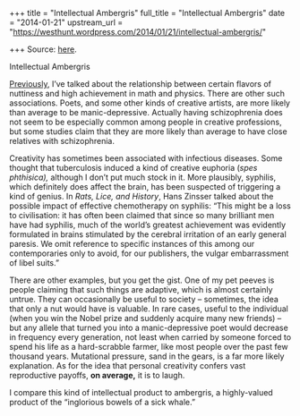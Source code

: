 +++
title = "Intellectual Ambergris"
full_title = "Intellectual Ambergris"
date = "2014-01-21"
upstream_url = "https://westhunt.wordpress.com/2014/01/21/intellectual-ambergris/"

+++
Source: [here](https://westhunt.wordpress.com/2014/01/21/intellectual-ambergris/).

Intellectual Ambergris

[Previously](https://westhunt.wordpress.com/2013/11/27/focus/), I’ve
talked about the relationship between certain flavors of nuttiness and
high achievement in math and physics. There are other such
associations. Poets, and some other kinds of creative artists, are more
likely than average to be manic-depressive. Actually having
schizophrenia does not seem to be especially common among people in
creative professions, but some studies claim that they are more likely
than average to have close relatives with schizophrenia.

Creativity has sometimes been associated with infectious diseases. Some
thought that tuberculosis induced a kind of creative euphoria (*spes
phthisica),* although I don’t put much stock in it. More plausibly,
syphilis, which definitely does affect the brain, has been suspected of
triggering a kind of genius. In *Rats, Lice, and History*, Hans Zinsser
talked about the possible impact of effective chemotherapy on syphilis:
“This might be a loss to civilisation: it has often been claimed that
since so many brilliant men have had syphilis, much of the world’s
greatest achievement was evidently formulated in brains stimulated by
the cerebral irritation of an early general paresis. We omit reference
to specific instances of this among our contemporaries only to avoid,
for our publishers, the vulgar embarrassment of libel suits.”

There are other examples, but you get the gist. One of my pet peeves is
people claiming that such things are adaptive, which is almost certainly
untrue. They can occasionally be useful to society – sometimes, the
idea that only a nut would have is valuable. In rare cases, useful to
the individual (when you win the Nobel prize and suddenly acquire many
new friends) – but any allele that turned you into a manic-depressive
poet would decrease in frequency every generation, not least when
carried by someone forced to spend his life as a hard-scrabble farmer,
like most people over the past few thousand years. Mutational pressure,
sand in the gears, is a far more likely explanation. As for the idea
that personal creativity confers vast reproductive payoffs, **on
average,** it is to laugh.

I compare this kind of intellectual product to ambergris, a
highly-valued product of the “inglorious bowels of a sick whale.”

